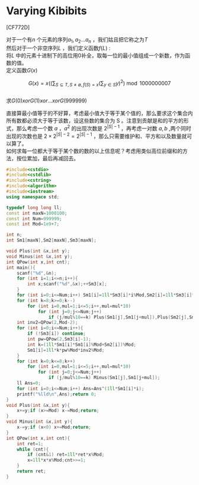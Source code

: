 # Varying Kibibits
[CF772D]

对于一个有$n$ 个元素的序列$a_1,a_2...a_n$ ，我们姑且把它称之为$T$   
然后对于一个非空序列$L$ ，我们定义函数$f(L)$ :  
将$L$ 中的元素十进制下的高位用0补全，取每一位的最小值组成一个新数，作为函数的值。  
定义函数$G(x)$   

$$G(x)=x((\sum_{S \subseteq T,S \neq \emptyset,f(S)=x} (\sum_{y \in S}y)^2) \bmod 1000000007$$  
求$G(0) xor G(1) xor ... xor G(999999)$

直接算最小值等于的不好算，考虑最小值大于等于某个值的，那么要求这个集合内所有数都必须大于等于该数，设这些数的集合为 S 。注意到贡献是和的平方的形式，那么考虑一个数 $a$ ，$a^2$ 的出现次数是 $2^{|S|-1}$ ，再考虑一对数 $a,b$ ,两个同时出现的次数也是 $2 \times 2 ^ {|S|-2}=2^{|S|-1}$ ，那么只需要维护和、平方和以及数量就可以算了。  
如何求每一位都大于等于某个数的数的以上信息呢？考虑用类似高位前缀和的方法，按位累加，最后再减回去。

```cpp
#include<cstdio>
#include<cstdlib>
#include<cstring>
#include<algorithm>
#include<iostream>
using namespace std;

typedef long long ll;
const int maxN=1000100;
const int Num=999999;
const int Mod=1e9+7;

int n;
int Sm1[maxN],Sm2[maxN],Sm3[maxN];

void Plus(int &x,int y);
void Minus(int &x,int y);
int QPow(int x,int cnt);
int main(){
    scanf("%d",&n);
    for (int i=1;i<=n;i++){
        int x;scanf("%d",&x);++Sm3[x];
    }
    for (int i=0;i<=Num;i++) Sm1[i]=1ll*Sm3[i]*i%Mod,Sm2[i]=1ll*Sm3[i]*i%Mod*i%Mod;
    for (int k=8;k>=0;k--)
        for (int i=0,mul=1;i<=5;i++,mul=mul*10)
            for (int j=0;j<=Num;j++)
                if (j/mul%10==k) Plus(Sm1[j],Sm1[j+mul]),Plus(Sm2[j],Sm2[j+mul]),Plus(Sm3[j],Sm3[j+mul]);
    int inv2=QPow(2,Mod-2);
    for (int i=0;i<=Num;i++){
        if (!Sm3[i]) continue;
        int pw=QPow(2,Sm3[i]-1);
        int k=(1ll*Sm1[i]*Sm1[i]%Mod+Sm2[i])%Mod;
        Sm1[i]=1ll*k*pw%Mod*inv2%Mod;
    }
    for (int k=0;k<=8;k++)
        for (int i=0,mul=1;i<=5;i++,mul=mul*10)
            for (int j=0;j<=Num;j++)
                if (j/mul%10==k) Minus(Sm1[j],Sm1[j+mul]);
    ll Ans=0;
    for (int i=0;i<=Num;i++) Ans=Ans^(1ll*Sm1[i]*i);
    printf("%lld\n",Ans);return 0;
}
void Plus(int &x,int y){
    x+=y;if (x>=Mod) x-=Mod;return;
}
void Minus(int &x,int y){
    x-=y;if (x<0) x+=Mod;return;
}
int QPow(int x,int cnt){
    int ret=1;
    while (cnt){
        if (cnt&1) ret=1ll*ret*x%Mod;
        x=1ll*x*x%Mod;cnt>>=1;
    }
    return ret;
}
```